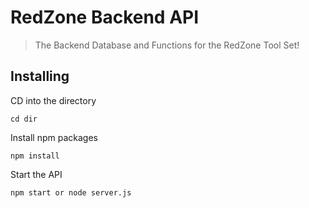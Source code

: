 # RedZone Backend API

> The Backend Database and Functions for the RedZone Tool Set!

## Installing
CD into the directory

    cd dir
Install npm packages

    npm install
Start the API

    npm start or node server.js

